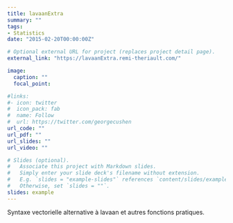 ```yaml
---
title: lavaanExtra
summary: ""
tags:
- Statistics
date: "2015-02-20T00:00:00Z"

# Optional external URL for project (replaces project detail page).
external_link: "https://lavaanExtra.remi-theriault.com/"

image:
  caption: ""
  focal_point:

#links:
#- icon: twitter
#  icon_pack: fab
#  name: Follow
#  url: https://twitter.com/georgecushen
url_code: ""
url_pdf: ""
url_slides: ""
url_video: ""

# Slides (optional).
#   Associate this project with Markdown slides.
#   Simply enter your slide deck's filename without extension.
#   E.g. `slides = "example-slides"` references `content/slides/example-slides.md`.
#   Otherwise, set `slides = ""`.
slides: example
---
```


Syntaxe vectorielle alternative à lavaan et autres fonctions pratiques.
